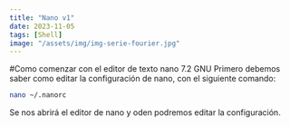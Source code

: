 ```yaml
---
title: "Nano v1"
date: 2023-11-05
tags: [Shell]
image: "/assets/img/img-serie-fourier.jpg"
---
```


#Como comenzar con el editor de texto nano 7.2 GNU 
Primero debemos saber como editar la configuración de nano, con el siguiente comando:

```bash
nano ~/.nanorc

```
Se nos abrirá el editor de nano y oden podremos editar la configuración.
